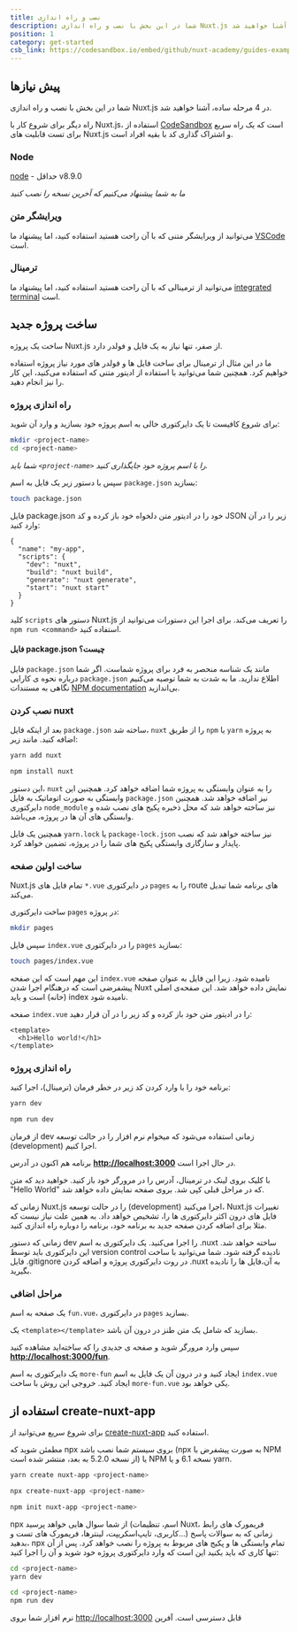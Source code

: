 ```yaml
---
title: نصب و راه اندازی
description: شما در این بخش با نصب و راه اندازی Nuxt.js در 4 مرحله ساده، آشنا خواهید شد.
position: 1
category: get-started
csb_link: https://codesandbox.io/embed/github/nuxt-academy/guides-examples/tree/master/01_get_started/01_installation?fontsize=14&hidenavigation=1&theme=dark
---
```


## پیش نیاز‌ها

شما در این بخش با نصب و راه اندازی Nuxt.js در 4 مرحله ساده، آشنا خواهید شد.

<base-alert type="info">

راه دیگر برای شروع کار با Nuxt.js، استفاده از [CodeSandbox](https://template.nuxtjs.org) است که یک راه سریع برای تست قابلیت های Nuxt.js و اشتراک گذاری کد با بقیه افراد است.

</base-alert>

### Node

[node](https://nodejs.org/en/download/) - حداقل v8.9.0

_ما به شما پیشنهاد می‌کنیم که آخرین نسخه را نصب کنید_

### ویرایشگر متن

می‌توانید از ویرایشگر متنی که با آن راحت هستید استفاده کنید، اما پیشنهاد ما [VSCode](https://code.visualstudio.com/) است.

### ترمینال

می‌توانید از ترمینالی که با آن راحت هستید استفاده کنید، اما پیشنهاد ما [integrated terminal](https://code.visualstudio.com/docs/editor/integrated-terminal) است.

## ساخت پروژه جدید

ساخت یک پروژه Nuxt.js از صفر، تنها نیاز به یک فایل و فولدر دارد.

ما در این مثال از ترمینال برای ساخت فایل ها و فولدر های مورد نیاز پروژه استفاده خواهیم کرد. همچنین شما می‌توانید با استفاده از ادیتور متنی که استفاده می‌کنید، این کار را نیز انجام دهید.

### راه اندازی پروژه

برای شروع کافیست تا یک دایرکتوری خالی به اسم پروژه خود بسازید و وارد آن شوید:

```bash
mkdir <project-name>
cd <project-name>
```

_شما باید `<project-name>` را با اسم پروژه خود جایگذاری کنید._

سپس با دستور زیر یک فایل به اسم `package.json` بسازید:

```bash
touch package.json
```

فایل package.json خود را در ادیتور متن دلخواه خود باز کرده و کد JSON زیر را در آن وارد کنید:

```json{}[package.json]
{
  "name": "my-app",
  "scripts": {
    "dev": "nuxt",
    "build": "nuxt build",
    "generate": "nuxt generate",
    "start": "nuxt start"
  }
}
```

کلید `scripts` دستور های Nuxt.js را تعریف می‌کند. برای اجرا این دستورات می‌توانید از `npm run <command>` استفاده کنید.

#### **فایل package.json چیست؟**

فایل `package.json` مانند یک شناسه منحصر به فرد برای پروژه شماست. اگر شما درباره نحوه ی کارایی `package.json` اطلاع ندارید. ما به شدت به شما توصیه می‌کنیم نگاهی به مستندات [NPM documentation](https://docs.npmjs.com/creating-a-package-json-file) بی‌اندازید.

### نصب کردن nuxt

بعد از اینکه فایل `package.json` ساخته شد، `nuxt` را از طریق `npm` یا `yarn` به پروژه اضافه کنید. مانند زیر:

<code-group>
  <code-block label="Yarn" active>

```bash
yarn add nuxt
```

  </code-block>
  <code-block label="NPM">

```bash
npm install nuxt
```

  </code-block>
</code-group>

این دستور، `nuxt` را به عنوان وابستگی به پروژه شما اضافه خواهد کرد. همچنین این وابستگی به صورت اتوماتیک به فایل `package.json` نیز اضافه خواهد شد. همچنین دایرکتوری `node_module` نیز ساخته خواهد شد که محل ذخیره پکیج های نصب شده و وابستگی های آن ها در پروژه، می‌باشد.

<base-alert type="info">

همچنین یک فایل `yarn.lock` یا `package-lock.json` نیز ساخته خواهد شد که نصب پایدار و سازگاری وابستگی پکیج های شما را در پروژه، تضمین خواهد کرد.

</base-alert>

### ساخت اولین صفحه

Nuxt.js تمام فایل های `*.vue` در دایرکتوری `pages` را به route های برنامه شما تبدیل می‌کند.

ساخت دایرکتوری `pages` در پروژه:

```bash
mkdir pages
```

سپس فایل `index.vue` را در دایرکتوری `pages` بسازید:

```bash
touch pages/index.vue
```

این مهم است که این صفحه `index.vue` نامیده شود. زیرا این فایل به عنوان صفحه پیشفرضی است که درهنگام اجرا شدن Nuxt نمایش داده خواهد شد. این صفحه‌ی اصلی (خانه) است و باید index نامیده شود.

صفحه `index.vue` را در ادیتور متن خود باز کرده و کد زیر را در آن قرار دهید:

```html{}[pages/index.vue]
<template>
  <h1>Hello world!</h1>
</template>
```

### راه اندازی پروژه

برنامه خود را با وارد کردن کد زیر در خطر فرمان (ترمینال)، اجرا کنید:

<code-group>
  <code-block label="Yarn" active>

```bash
yarn dev
```

  </code-block>
  <code-block label="NPM">

```bash
npm run dev
```

  </code-block>
</code-group>

<base-alert type="info">

از فرمان dev زمانی استفاده می‌شود که میخوام نرم افزار را در حالت توسعه (development) اجرا کنیم.

</base-alert>

برنامه هم اکنون در آدرس **[http://localhost:3000](http://localhost:3000/)** در حال اجرا است.

با کلیک بروی لینک در ترمینال، آدرس را در مرورگر خود باز کنید. خواهید دید که متن "Hello World" که در مراحل قبلی کپی شد. بروی صفحه نمایش داده خواهد شد.

<base-alert type="info">

زمانی که Nuxt.js را در حالت توسعه (development) اجرا می‌کنید، Nuxt.js تغییرات فایل های درون اکثر دایرکتوری ها را، تشخیص خواهد داد. به همین علت نیاز نیست که مثلا برای اضافه کردن صفحه جدید به برنامه خود، برنامه را دوباره راه اندازی کنید.

</base-alert>

<base-alert type="warning">

زمانی که دستور dev را اجرا می‌کنید. یک دایرکتوری به اسم .nuxt ساخته خواهد شد. این دایرکتوری باید توسط version control نادیده گرفته شود. شما می‌توانید با ساخت فایل .gitignore در روت دایرکتوری پروژه و اضافه کردن .nuxt به آن،فایل ها را نادیده بگیرید.

</base-alert>

### مراحل اضافی

یک صفحه به اسم `fun.vue`، در دایرکتوری `pages` بسازید.

یک `<template></template>` بسازید که شامل یک متن طنز در درون آن باشد.

سپس وارد مرورگر شوید و صفحه ی جدیدی را که ساخته‌اید مشاهده کنید **[http://localhost:3000/fun](http://localhost:3000/fun)**.

<base-alert type="info">

یک دایرکتوری به اسم `more-fun` ایجاد کنید و در درون آن یک فایل به اسم `index.vue` ایجاد کنید. خروجی این روش با ساخت `more-fun.vue` یکی خواهد بود.

</base-alert>

<app-modal>
  <code-sandbox  :src="csb_link"></code-sandbox>
</app-modal>

## استفاده از create-nuxt-app

برای شروع سریع می‌توانید از [create-nuxt-app](https://github.com/nuxt/create-nuxt-app) استفاده کنید.

مطمئن شوید که npx بروی سیستم شما نصب باشد (npx به صورت پیشفرض با NPM از نسخه 5.2.0 به بعد، منتشر شده است) یا NPM نسخه 6.1 و یا yarn.

<code-group>
  <code-block label="Yarn" active>

```bash
yarn create nuxt-app <project-name>
```

  </code-block>
  <code-block label="NPX">

```bash
npx create-nuxt-app <project-name>
```

  </code-block>
    <code-block label="NPM">

```bash
npm init nuxt-app <project-name>
```

  </code-block>

</code-group>

npx از شما سوال هایی خواهد پرسید (اسم، تنظیمات Nuxt، فریمورک های رابط کاربری، تایپ‌اسکریپت، لینتر‌ها، فریمورک های تست و...) زمانی که به سوالات پاسخ بدهید، npx تمام وابستگی ها و پکیج های مربوط به پروژه را نصب خواهد کرد. پس از آن تنها کاری که باید بکنید این است که وارد دایرکتوری پروژه خود شوید و آن را اجرا کنید:

<code-group>
  <code-block label="Yarn" active>

```bash
cd <project-name>
yarn dev
```

  </code-block>
  <code-block label="NPM">

```bash
cd <project-name>
npm run dev
```

  </code-block>
</code-group>

نرم افزار شما بروی [http://localhost:3000](http://localhost:3000) قابل دسترسی است. آفرین
